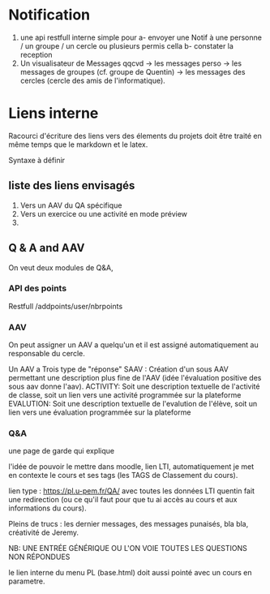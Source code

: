 



# Notification 

1) une api restfull interne  simple pour 
a- envoyer une Notif à une personne / un groupe / un cercle ou plusieurs permis cella
b- constater la reception 
2) Un visualisateur de Messages qqcvd
-> les messages perso
-> les messages de groupes (cf. groupe de Quentin) 
-> les messages des cercles (cercle des amis de l'informatique).


# Liens interne 

Racourci d'écriture des liens vers des élements du projets doit être traité en même temps que le markdown et le latex.

Syntaxe à définir 

## liste des liens envisagés 

1. Vers un AAV du QA spécifique 
2. Vers un exercice ou une activité en mode préview 
3. 



## Q & A and AAV

On veut deux modules de Q&A, 

### API des points 

Restfull /addpoints/user/nbrpoints 

### AAV 

On peut assigner un AAV a quelqu'un et il est assigné automatiquement au responsable du cercle.

Un AAV a Trois type de "réponse"
 SAAV : Création d'un sous AAV permettant une description plus fine de l'AAV (idée l'évaluation positive des sous aav donne l'aav).
 ACTIVITY: Soit une description textuelle de l'activité de classe, soit un lien vers une activité programmée sur la plateforme 
 EVALUTION: Soit une description textuelle de l'evalution de l'élève, soit un lien vers une évaluation programmée sur la plateforme



### Q&A 

une page de garde qui explique 

l'idée de pouvoir le mettre dans moodle, lien LTI,
automatiquement je met en contexte le cours et ses tags (les TAGS de Classement du cours).

lien type : https://pl.u-pem.fr/QA/
avec toutes les données LTI 
quentin fait une redirection (ou ce qu'il faut pour que tu ai accès au cours et aux informations du cours).

Pleins de trucs : les dernier messages, des messages punaisés, bla bla, créativité de Jeremy.

NB: UNE ENTRÉE GÉNÉRIQUE OU L'ON VOIE TOUTES LES QUESTIONS NON RÉPONDUES

le lien interne du menu PL (base.html) doit aussi pointé avec un cours en parametre.


